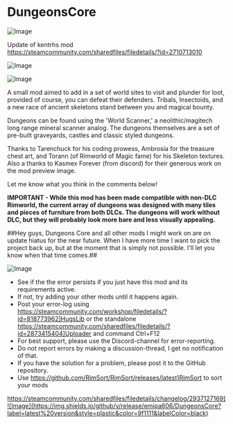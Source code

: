 # DungeonsCore

![Image](https://i.imgur.com/buuPQel.png)

Update of kentrhs mod
https://steamcommunity.com/sharedfiles/filedetails/?id=2710713010

![Image](https://i.imgur.com/KFjAmff.png)

	
![Image](https://i.imgur.com/Z4GOv8H.png)

A small mod aimed to add in a set of world sites to visit and plunder for loot, provided of course, you can defeat their defenders. Tribals, Insectoids, and a new race of ancient skeletons stand between you and magical bounty.

Dungeons can be found using the 'World Scanner,' a neolithic/magitech long range mineral scanner analog. The dungeons themselves are a set of pre-built graveyards, castles and classic styled dungeons.

Thanks to Tarenchuck for his coding prowess, Ambrosia for the treasure chest art, and Torann (of Rimworld of Magic fame) for his Skeleton textures. Also a thanks to Kasmex Forever (from discord) for their generous work on the mod preview image.

Let me know what you think in the comments below!

**IMPORTANT - While this mod has been made compatible with non-DLC Rimworld, the current array of dungeons was designed with many tiles and pieces of furniture from both DLCs. The dungeons will work without DLC, but they will probably look more bare and less visually appealing.**

##Hey guys, Dungeons Core and all other mods I might work on are on update hiatus for the near future. When I have more time I want to pick the project back up, but at the moment that is simply not possible. I'll let you know when that time comes.##
	
![Image](https://i.imgur.com/PwoNOj4.png)



-  See if the the error persists if you just have this mod and its requirements active.
-  If not, try adding your other mods until it happens again.
-  Post your error-log using https://steamcommunity.com/workshop/filedetails/?id=818773962]HugsLib or the standalone https://steamcommunity.com/sharedfiles/filedetails/?id=2873415404]Uploader and command Ctrl+F12
-  For best support, please use the Discord-channel for error-reporting.
-  Do not report errors by making a discussion-thread, I get no notification of that.
-  If you have the solution for a problem, please post it to the GitHub repository.
-  Use https://github.com/RimSort/RimSort/releases/latest]RimSort to sort your mods



https://steamcommunity.com/sharedfiles/filedetails/changelog/2937127169]![Image](https://img.shields.io/github/v/release/emipa606/DungeonsCore?label=latest%20version&style=plastic&color=9f1111&labelColor=black)

